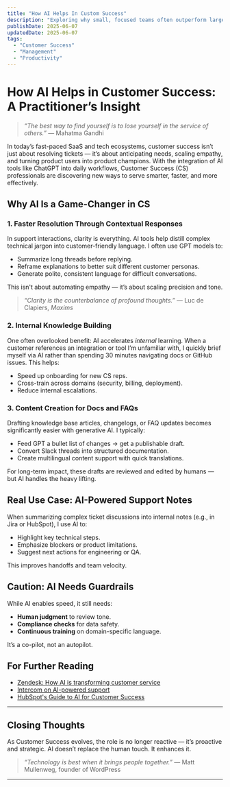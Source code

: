 ```yaml
---
title: "How AI Helps In Custom Success"
description: "Exploring why small, focused teams often outperform large ones in software development."
publishDate: 2025-06-07
updatedDate: 2025-06-07
tags:
  - "Customer Success"
  - "Management"
  - "Productivity"
---
```

# How AI Helps in Customer Success: A Practitioner’s Insight

> *“The best way to find yourself is to lose yourself in the service of others.”*
> — Mahatma Gandhi

In today’s fast-paced SaaS and tech ecosystems, customer success isn’t just about resolving tickets — it’s about anticipating needs, scaling empathy, and turning product users into product champions. With the integration of AI tools like ChatGPT into daily workflows, Customer Success (CS) professionals are discovering new ways to serve smarter, faster, and more effectively.

## Why AI Is a Game-Changer in CS

### 1. **Faster Resolution Through Contextual Responses**

In support interactions, clarity is everything. AI tools help distill complex technical jargon into customer-friendly language. I often use GPT models to:

* Summarize long threads before replying.
* Reframe explanations to better suit different customer personas.
* Generate polite, consistent language for difficult conversations.

This isn't about automating empathy — it’s about scaling precision and tone.

> *“Clarity is the counterbalance of profound thoughts.”*
> — Luc de Clapiers, *Maxims*

### 2. **Internal Knowledge Building**

One often overlooked benefit: AI accelerates *internal* learning. When a customer references an integration or tool I’m unfamiliar with, I quickly brief myself via AI rather than spending 30 minutes navigating docs or GitHub issues. This helps:

* Speed up onboarding for new CS reps.
* Cross-train across domains (security, billing, deployment).
* Reduce internal escalations.

### 3. **Content Creation for Docs and FAQs**

Drafting knowledge base articles, changelogs, or FAQ updates becomes significantly easier with generative AI. I typically:

* Feed GPT a bullet list of changes → get a publishable draft.
* Convert Slack threads into structured documentation.
* Create multilingual content support with quick translations.

For long-term impact, these drafts are reviewed and edited by humans — but AI handles the heavy lifting.

## Real Use Case: AI-Powered Support Notes

When summarizing complex ticket discussions into internal notes (e.g., in Jira or HubSpot), I use AI to:

* Highlight key technical steps.
* Emphasize blockers or product limitations.
* Suggest next actions for engineering or QA.

This improves handoffs and team velocity.

## Caution: AI Needs Guardrails

While AI enables speed, it still needs:

* **Human judgment** to review tone.
* **Compliance checks** for data safety.
* **Continuous training** on domain-specific language.

It’s a co-pilot, not an autopilot.

## For Further Reading

* [Zendesk: How AI is transforming customer service](https://www.zendesk.com/blog/how-ai-transforming-customer-service/)
* [Intercom on AI-powered support](https://www.intercom.com/blog/ai-in-customer-service/)
* [HubSpot's Guide to AI for Customer Success](https://blog.hubspot.com/service/ai-customer-service)

---

## Closing Thoughts

As Customer Success evolves, the role is no longer reactive — it’s proactive and strategic. AI doesn’t replace the human touch. It enhances it.

> *“Technology is best when it brings people together.”*
> — Matt Mullenweg, founder of WordPress

---
